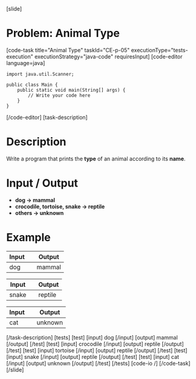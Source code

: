 [slide]
# Problem: Animal Type
[code-task title="Animal Type" taskId="CE-p-05" executionType="tests-execution" executionStrategy="java-code" requiresInput]
[code-editor language=java]
```
import java.util.Scanner;

public class Main {
    public static void main(String[] args) {
        // Write your code here
    }
}
```
[/code-editor]
[task-description]
# Description

Write a program that prints the **type** of an animal according to its **name**.

# Input / Output

- **dog -> mammal**
- **crocodile, tortoise, snake -> reptile**
- **others -> unknown**

# Example

| **Input** | | **Output** |
| --- | --- | --- |
| dog | | mammal |

| **Input** | | **Output** |
| --- | --- | --- |
| snake | | reptile |

| **Input** | | **Output** |
| --- | --- | --- |
| cat | | unknown |
[/task-description]
[tests]
[test]
[input]
dog
[/input]
[output]
mammal
[/output]
[/test]
[test]
[input]
crocodile
[/input]
[output]
reptile
[/output]
[/test]
[test]
[input]
tortoise
[/input]
[output]
reptile
[/output]
[/test]
[test]
[input]
snake
[/input]
[output]
reptile
[/output]
[/test]
[test]
[input]
cat
[/input]
[output]
unknown
[/output]
[/test]
[/tests]
[code-io /]
[/code-task]
[/slide]